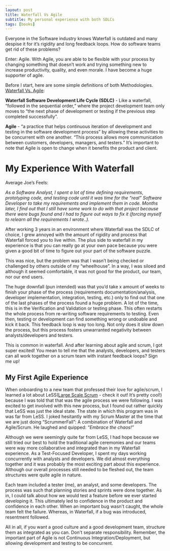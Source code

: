```yaml
---
layout: post
title: Waterfall Vs Agile
subtitle: My personal experience with both SDLCs
tags: [books]
---
```


Everyone in the Software industry knows Waterfall is outdated and many despise it for it’s rigidity and long feedback loops. How do software teams get rid of these problems? 

Enter: Agile. With Agile, you are able to be flexible with your process by changing something that doesn’t work and trying something new to increase productivity, quality, and even morale. I have become a huge supporter of agile.

Before I start, here are some simple definitions of both Methodologies. [Waterfall Vs. Agile](https://www.guru99.com/waterfall-vs-agile.html):

**Waterfall Software Development Life Cycle (SDLC)** - Like a waterfall, “followed in the sequential order,“ where the project development team only moves to “the next phase of development or testing if the previous step completed successfully”.

**Agile** - “a practice that helps continuous iteration of development and testing in the software development process” by allowing these activities to be concurrent with one another. “This process allows more communication between customers, developers, managers, and testers.” It’s important to note that Agile is open to change when it benefits the product and client.

My Experience With Waterfall
======
Average Joe’s Feels:

  *As a Software Analyst, I spent a lot of time defining requirements, prototyping code, and testing code until it was time for the “real” Software Developer to take my requirements and implement them in code. Months later, I find out that I still have some work to do with that project because there were bugs found and I had to figure out ways to fix it (forcing myself to relearn all the requirements I wrote..).*

After working 3 years in an environment where Waterfall was the SDLC of choice, I grew annoyed with the amount of rigidity and process that Waterfall forced you to live within. The plus side to waterfall in my experience is that you can really go at your own pace because you were given a good bit of time to figure out your part of the software puzzle. 

This was nice, but the problem was that I wasn’t being checked or challenged by others outside of my “wheelhouse”. In a way, I was siloed and although it seemed comfortable, it was not good for the product, our team, nor our end users. 

The huge downfall (pun intended) was that you’d take x amount of weeks to finish your phase of the process (requirements documentation/analysis, developer implementation, integration, testing, etc.) only to find out that one of the last phases of the process found a huge problem. A lot of the time, this is in the Verification and Validation or testing phase. This often restarts the whole process from re-writing software requirements to testing. Even then, testing or development can find something wrong or undoable and kick it back. This feedback loop is way too long. Not only does it slow down the process, but this process fosters unwarranted negativity between analysts/developers and testers.

This is common in waterfall. And after learning about agile and scrum, I got super excited! You mean to tell me that the analysts, developers, and testers can all work together on a scrum team with instant feedback loops? Sign me up!


My First Agile Experience
------
When onboarding to a new team that professed their love for agile/scrum, I learned a lot about LeSS([Large Scale Scrum](https://less.works/) - check it out! It’s pretty cool!) because I was told that that was the agile process we were following. I was excited to get involved with this new process, but I found out rather quickly that LeSS was just the ideal state. The state in which this program was in was far from LeSS. I joked hesitantly with my Scrum Master at the time that we are just doing “ScrummerFall”: A combination of Waterfall and Agile/Scrum. He laughed and quipped: _“Embrace the chaos!”_

Although we were seemingly quite far from LeSS, I had hope because we still tried our best to hold the traditional agile ceremonies and our teams were way more collaborative and integrated than in my Waterfall experience. As a Test-Focused Developer, I spent my days working concurrently with analysts and developers. We did almost everything together and it was probably the most exciting part about this experience. Although our overall processes still needed to be fleshed out, the team structures were quite agile in nature. 

Each team included a tester (me), an analyst, and some developers. The process was such that planning stories and sprints were done together. As in, I could talk about how we would test a feature before we ever started developing it. This ultimately led to confidence in the product and confidence in each other. When an important bug wasn't caught, the whole team felt the failure. Whereas, in Waterfall, if a bug was introduced, resentment followed. 

All in all, if you want a good culture and a good development team, structure them as integrated as you can. Don't separate responsibility. Remember, the important part of Agile is not Continuous Integration/Deployment, but allowing development and testing to be concurrent. 
